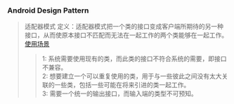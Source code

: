 ### Android Design Pattern

> 适配器模式 定义：适配器模式把一个类的接口变成客户端所期待的另一种接口，从而使原本接口不匹配而无法在一起工作的两个类能够在一起工作。  
> [使用场景](https://github.com/txwgoogol/android-design-pattern/blob/master/app/src/test/java/com/txw/designpattern/adapter/Client.java)
>> 1: 系统需要使用现有的类，而此类的接口不符合系统的需要，即接口不兼容。  
> > 2: 想要建立一个可以重复使用的类，用于与一些彼此之间没有太大关联的一些类，包括一些可能在将来引进的类一起工作。  
> > 3: 需要一个统一的输出接口，而输入端的类型不可预知。  